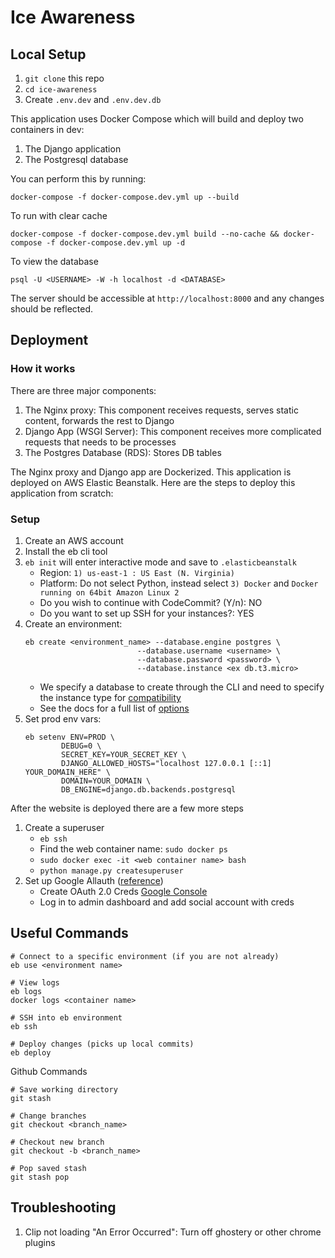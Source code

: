 # Ice Awareness


## Local Setup
1. `git clone` this repo
2. `cd ice-awareness` 
3. Create `.env.dev` and `.env.dev.db`

This application uses Docker Compose which will build and deploy two containers in dev:
1. The Django application
2. The Postgresql database

You can perform this by running: 

```
docker-compose -f docker-compose.dev.yml up --build
```

To run with clear cache
```
docker-compose -f docker-compose.dev.yml build --no-cache && docker-compose -f docker-compose.dev.yml up -d
```

To view the database
```
psql -U <USERNAME> -W -h localhost -d <DATABASE>
```

The server should be accessible at `http://localhost:8000` and any changes should be reflected.


## Deployment


### How it works
There are three major components:

1. The Nginx proxy: This component receives requests, serves static content, forwards the rest to Django
2. Django App (WSGI Server): This component receives more complicated requests that needs to be processes
3. The Postgres Database (RDS): Stores DB tables

The Nginx proxy and Django app are Dockerized. This application is deployed on AWS Elastic Beanstalk. Here are the steps to deploy this application from scratch:

### Setup
1. Create an AWS account
2. Install the eb cli tool
3. `eb init` will enter interactive mode and save to `.elasticbeanstalk`
    - Region: `1) us-east-1 : US East (N. Virginia)`
    - Platform: Do not select Python, instead select `3) Docker` and `Docker running on 64bit Amazon Linux 2`
    - Do you wish to continue with CodeCommit? (Y/n): NO
    - Do you want to set up SSH for your instances?: YES
4. Create an environment: 
    ```
    eb create <environment_name> --database.engine postgres \
                             --database.username <username> \
                             --database.password <password> \
                             --database.instance <ex db.t3.micro> 
    ```
    - We specify a database to create through the CLI and need to specify the instance type for [compatibility](https://docs.aws.amazon.com/AmazonRDS/latest/UserGuide/CHAP_PostgreSQL.html#PostgreSQL.Concepts.General.DBVersions)
    - See the docs for a full list of [options](https://docs.aws.amazon.com/elasticbeanstalk/latest/dg/eb3-create.html) 
5. Set prod env vars:
    ```
    eb setenv ENV=PROD \
            DEBUG=0 \
            SECRET_KEY=YOUR_SECRET_KEY \
            DJANGO_ALLOWED_HOSTS="localhost 127.0.0.1 [::1] YOUR_DOMAIN_HERE" \
            DOMAIN=YOUR_DOMAIN \
            DB_ENGINE=django.db.backends.postgresql
    ```

After the website is deployed there are a few more steps
1. Create a superuser
    - `eb ssh`
    - Find the web container name: `sudo docker ps`
    - `sudo docker exec -it <web container name> bash` 
    - `python manage.py createsuperuser`
2. Set up Google Allauth ([reference](https://www.section.io/engineering-education/django-google-oauth/))
    - Create OAuth 2.0 Creds [Google Console](https://console.cloud.google.com/apis/credentials)
    - Log in to admin dashboard and add social account with creds

## Useful Commands
```
# Connect to a specific environment (if you are not already)
eb use <environment name>

# View logs
eb logs
docker logs <container name>

# SSH into eb environment
eb ssh

# Deploy changes (picks up local commits)
eb deploy
```

Github Commands

```
# Save working directory
git stash

# Change branches
git checkout <branch_name>

# Checkout new branch 
git checkout -b <branch_name>

# Pop saved stash
git stash pop
```

## Troubleshooting

1. Clip not loading "An Error Occurred": Turn off ghostery or other chrome plugins
